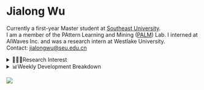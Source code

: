 #  Jialong Wu

Currently a first-year Master student at [Southeast University](https://www.seu.edu.cn/english/).<br>
I am a member of the PAttern Learning and Mining ([PALM](http://palm.seu.edu.cn/home.html)) Lab. I interned at AIWaves Inc. and was a research intern at Westlake University.<br>
Contact: jialongwu@seu.edu.cn
<details><summary>👨🏻‍💻Research Interest</summary>
My current research interests primarily encompass three aspects:

- Exploring the **synergies** between large-scale and small-scale models.
- Investigating the <strong>personalization and interactive</strong> abilities of LLMs.
- Utilizing  <strong>causal inference</strong>  to mitigate bias in conventional NLP tasks.

Recent works:
[Constituency Parsing using LLMs](https://arxiv.org/pdf/2310.19462.pdf), [Agents](https://arxiv.org/pdf/2309.07870.pdf)
</details>

<details><summary>📊Weekly Development Breakdown</summary>

<!--START_SECTION:waka-->

```txt
From: 08 January 2024 - To: 15 January 2024

Total Time: 22 hrs 30 mins

Python       12 hrs 51 mins  ██████████████▒░░░░░░░░░░   57.15 %
Bash         3 hrs 23 mins   ███▓░░░░░░░░░░░░░░░░░░░░░   15.06 %
Other        2 hrs 44 mins   ███░░░░░░░░░░░░░░░░░░░░░░   12.18 %
Text         1 hr 47 mins    ██░░░░░░░░░░░░░░░░░░░░░░░   07.98 %
YAML         1 hr 27 mins    █▓░░░░░░░░░░░░░░░░░░░░░░░   06.49 %
```

<!--END_SECTION:waka-->

[![wakatime](https://wakatime.com/badge/user/c6720b29-9431-4a60-bc9d-e1fb2b6bd65f.svg)](https://wakatime.com/@c6720b29-9431-4a60-bc9d-e1fb2b6bd65f)
</details>

![](https://komarev.com/ghpvc/?username=callanwu)

